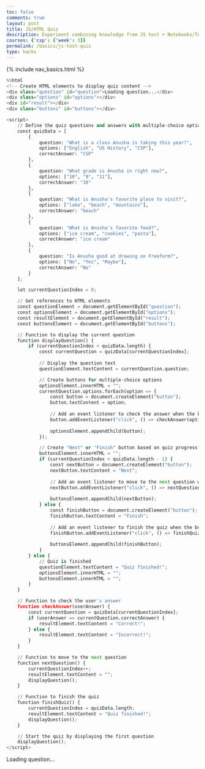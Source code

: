 ```yaml
---
toc: false
comments: true
layout: post
title: JS/HTML Quiz
description: Experiment combining knowledge from JS test + Notebooks/Tech Talks
courses: {'csp': {'week': 3}}
permalink: /basics/js-test-quiz
type: hacks
---
```


{% include nav_basics.html %}


```python
%%html
<!-- Create HTML elements to display quiz content -->
<div class="question" id="question">Loading question...</div>
<div class="options" id="options"></div>
<div id="result"></div>
<div class="buttons" id="buttons"></div>

<script>
    // Define the quiz questions and answers with multiple-choice options
    const quizData = [
        {
            question: "What is a class Anusha is taking this year?",
            options: ["English", "US History", "CSP"],
            correctAnswer: "CSP"
        },
        {
            question: "What grade is Anusha in right now?",
            options: ["10", "9", "11"],
            correctAnswer: "10"
        },
        {
            question: "What is Anusha's favorite place to visit?",
            options: ["lake", "beach", "mountains"],
            correctAnswer: "beach"
        },
        {
            question: "What is Anusha's favorite food?",
            options: ["ice cream", "cookies", "pasta"],
            correctAnswer: "ice cream"
        },
        {
            question: "Is Anusha good at drawing on Freeform?",
            options: ["No", "Yes", "Maybe"],
            correctAnswer: "No"
        }
    ];

    let currentQuestionIndex = 0;

    // Get references to HTML elements
    const questionElement = document.getElementById("question");
    const optionsElement = document.getElementById("options");
    const resultElement = document.getElementById("result");
    const buttonsElement = document.getElementById("buttons");

    // Function to display the current question
    function displayQuestion() {
        if (currentQuestionIndex < quizData.length) {
            const currentQuestion = quizData[currentQuestionIndex];
            
            // Display the question text
            questionElement.textContent = currentQuestion.question;

            // Create buttons for multiple-choice options
            optionsElement.innerHTML = "";
            currentQuestion.options.forEach(option => {
                const button = document.createElement("button");
                button.textContent = option;
                
                // Add an event listener to check the answer when the button is clicked
                button.addEventListener("click", () => checkAnswer(option));
                
                optionsElement.appendChild(button);
            });

            // Create "Next" or "Finish" button based on quiz progress
            buttonsElement.innerHTML = "";
            if (currentQuestionIndex < quizData.length - 1) {
                const nextButton = document.createElement("button");
                nextButton.textContent = "Next";
                
                // Add an event listener to move to the next question when the button is clicked
                nextButton.addEventListener("click", () => nextQuestion());
                
                buttonsElement.appendChild(nextButton);
            } else {
                const finishButton = document.createElement("button");
                finishButton.textContent = "Finish";
                
                // Add an event listener to finish the quiz when the button is clicked
                finishButton.addEventListener("click", () => finishQuiz());
                
                buttonsElement.appendChild(finishButton);
            }
        } else {
            // Quiz is finished
            questionElement.textContent = "Quiz finished!";
            optionsElement.innerHTML = "";
            buttonsElement.innerHTML = "";
        }
    }

    // Function to check the user's answer
    function checkAnswer(userAnswer) {
        const currentQuestion = quizData[currentQuestionIndex];
        if (userAnswer == currentQuestion.correctAnswer) {
            resultElement.textContent = "Correct!";
        } else {
            resultElement.textContent = "Incorrect!";
        }
    }

    // Function to move to the next question
    function nextQuestion() {
        currentQuestionIndex++;
        resultElement.textContent = "";
        displayQuestion();
    }

    // Function to finish the quiz
    function finishQuiz() {
        currentQuestionIndex = quizData.length;
        resultElement.textContent = "Quiz finished!";
        displayQuestion();
    }

    // Start the quiz by displaying the first question
    displayQuestion();
</script>

```


<!-- Create HTML elements to display quiz content -->
<div class="question" id="question">Loading question...</div>
<div class="options" id="options"></div>
<div id="result"></div>
<div class="buttons" id="buttons"></div>

<script>
    // Define the quiz questions and answers with multiple-choice options
    const quizData = [
        {
            question: "What is a class Anusha is taking this year?",
            options: ["English", "US History", "CSP"],
            correctAnswer: "CSP"
        },
        {
            question: "What grade is Anusha in right now?",
            options: ["10", "9", "11"],
            correctAnswer: "10"
        },
        {
            question: "What is Anusha's favorite place to visit?",
            options: ["lake", "beach", "mountains"],
            correctAnswer: "beach"
        },
        {
            question: "What is Anusha's favorite food?",
            options: ["ice cream", "cookies", "pasta"],
            correctAnswer: "ice cream"
        },
        {
            question: "Is Anusha good at drawing on Freeform?",
            options: ["No", "Yes", "Maybe"],
            correctAnswer: "No"
        }
    ];

    let currentQuestionIndex = 0;

    // Get references to HTML elements
    const questionElement = document.getElementById("question");
    const optionsElement = document.getElementById("options");
    const resultElement = document.getElementById("result");
    const buttonsElement = document.getElementById("buttons");

    // Function to display the current question
    function displayQuestion() {
        if (currentQuestionIndex < quizData.length) {
            const currentQuestion = quizData[currentQuestionIndex];

            // Display the question text
            questionElement.textContent = currentQuestion.question;

            // Create buttons for multiple-choice options
            optionsElement.innerHTML = "";
            currentQuestion.options.forEach(option => {
                const button = document.createElement("button");
                button.textContent = option;

                // Add an event listener to check the answer when the button is clicked
                button.addEventListener("click", () => checkAnswer(option));

                optionsElement.appendChild(button);
            });

            // Create "Next" or "Finish" button based on quiz progress
            buttonsElement.innerHTML = "";
            if (currentQuestionIndex < quizData.length - 1) {
                const nextButton = document.createElement("button");
                nextButton.textContent = "Next";

                // Add an event listener to move to the next question when the button is clicked
                nextButton.addEventListener("click", () => nextQuestion());

                buttonsElement.appendChild(nextButton);
            } else {
                const finishButton = document.createElement("button");
                finishButton.textContent = "Finish";

                // Add an event listener to finish the quiz when the button is clicked
                finishButton.addEventListener("click", () => finishQuiz());

                buttonsElement.appendChild(finishButton);
            }
        } else {
            // Quiz is finished
            questionElement.textContent = "Quiz finished!";
            optionsElement.innerHTML = "";
            buttonsElement.innerHTML = "";
        }
    }

    // Function to check the user's answer
    function checkAnswer(userAnswer) {
        const currentQuestion = quizData[currentQuestionIndex];
        if (userAnswer == currentQuestion.correctAnswer) {
            resultElement.textContent = "Correct!";
        } else {
            resultElement.textContent = "Incorrect!";
        }
    }

    // Function to move to the next question
    function nextQuestion() {
        currentQuestionIndex++;
        resultElement.textContent = "";
        displayQuestion();
    }

    // Function to finish the quiz
    function finishQuiz() {
        currentQuestionIndex = quizData.length;
        resultElement.textContent = "Quiz finished!";
        displayQuestion();
    }

    // Start the quiz by displaying the first question
    displayQuestion();
</script>


